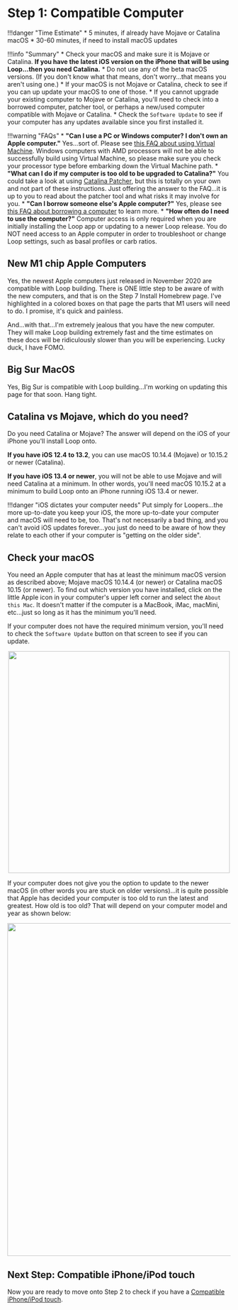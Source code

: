 # Step 1: Compatible Computer

!!!danger "Time Estimate"
    * 5 minutes, if already have Mojave or Catalina macOS
    * 30-60 minutes, if need to install macOS updates

!!!info "Summary"
    * Check your macOS and make sure it is Mojave or Catalina. **If you have the latest iOS version on the iPhone that will be using Loop...then you need Catalina.**
    * Do not use any of the beta macOS versions. (If you don't know what that means, don't worry...that means you aren't using one.)
    * If your macOS is not Mojave or Catalina, check to see if you can up update your macOS to one of those.
    * If you cannot upgrade your existing computer to Mojave or Catalina, you'll need to check into a borrowed computer, patcher tool, or perhaps a new/used computer compatible with Mojave or Catalina.
    * Check the `Software Update` to see if your computer has any updates available since you first installed it.

!!!warning "FAQs"
    * **"Can I use a PC or Windows computer? I don't own an Apple computer."** Yes...sort of. Please see [this FAQ about using Virtual Machine](https://loopkit.github.io/loopdocs/faqs/FAQs/#can-i-use-a-pc-or-windows-computer-to-build). Windows computers with AMD processors will not be able to successfully build using Virtual Machine, so please make sure you check your processor type before embarking down the Virtual Machine path.
    * **"What can I do if my computer is too old to be upgraded to Catalina?"** You could take a look at using [Catalina Patcher](http://dosdude1.com/catalina/), but this is totally on your own and not part of these instructions. Just offering the answer to the FAQ...it is up to you to read about the patcher tool and what risks it may involve for you.
    * **"Can I borrow someone else's Apple computer?"** Yes, please see [this FAQ about borrowing a computer](https://loopkit.github.io/loopdocs/faqs/FAQs/#do-i-need-to-own-my-own-apple-computer) to learn more.
    * **"How often do I need to use the computer?"** Computer access is only required when you are initially installing the Loop app or updating to a newer Loop release. You do NOT need access to an Apple computer in order to troubleshoot or change Loop settings, such as basal profiles or carb ratios.

## New M1 chip Apple Computers

Yes, the newest Apple computers just released in November 2020 are compatible with Loop building. There is ONE little step to be aware of with the new computers, and that is on the Step 7 Install Homebrew page. I've highlighted in a colored boxes on that page the parts that M1 users will need to do. I promise, it's quick and painless.

And...with that...I'm extremely jealous that you have the new computer. They will make Loop building extremely fast and the time estimates on these docs will be ridiculously slower than you will be experiencing. Lucky duck, I have FOMO.

## Big Sur MacOS

Yes, Big Sur is compatible with Loop building...I'm working on updating this page for that soon. Hang tight.

## Catalina vs Mojave, which do you need?

Do you need Catalina or Mojave? The answer will depend on the iOS of your iPhone you'll install Loop onto.

**If you have iOS 12.4 to 13.2**, you can use macOS 10.14.4 (Mojave) or 10.15.2 or newer (Catalina).

**If you have iOS 13.4 or newer**, you will not be able to use Mojave and will need Catalina at a minimum. In other words, you'll need macOS 10.15.2 at a minimum to build Loop onto an iPhone running iOS 13.4 or newer.

!!!danger "iOS dictates your computer needs" Put simply for Loopers...the more up-to-date you keep your iOS, the more up-to-date your computer and macOS will need to be, too. That's not necessarily a bad thing, and you can't avoid iOS updates forever...you just do need to be aware of how they relate to each other if your computer is "getting on the older side".

## Check your macOS
You need an Apple computer that has at least the minimum macOS version as described above; Mojave macOS 10.14.4 (or newer) or Catalina macOS 10.15 (or newer). To find out which version you have installed, click on the little Apple icon in your computer's upper left corner and select the `About this Mac`. It doesn't matter if the computer is a MacBook, iMac, macMini, etc...just so long as it has the minimum you'll need.

If your computer does not have the required minimum version, you'll need to check the `Software Update` button on that screen to see if you can update.

<p align="center">
<img src="https://loopkit.github.io/loopdocs/build/img/macosx.png" width="500">
</p>

If your computer does not give you the option to update to the newer macOS (in other words you are stuck on older versions)...it is quite possible that Apple has decided your computer is too old to run the latest and greatest. How old is too old? That will depend on your computer model and year as shown below:

<p align="center">
<img src="https://loopkit.github.io/loopdocs/build/img/mojave-minimum.png" width="750">
</p>

## Next Step: Compatible iPhone/iPod touch

Now you are ready to move onto Step 2 to check if you have a [Compatible iPhone/iPod touch](https://loopkit.github.io/loopdocs/build/step2/).
